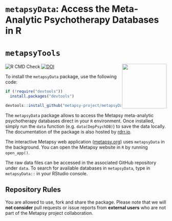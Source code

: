 # `metapsyData`: Access the Meta-Analytic Psychotherapy Databases in R

<h1>
  <code style="background: white;">metapsyTools</code>
</h1>
<a href='https://metapsy.org'><img src='https://metapsytools.protectlab.org/logo.png' align="right" height="139" /></a>

![R CMD Check](https://img.shields.io/badge/R%20CMD%20Check-passing-brightgreen)
[![DOI](https://zenodo.org/badge/DOI/10.5281/zenodo.5171880.svg)](https://doi.org/10.5281/zenodo.5171880)

To install the `metapsyData` package, use the following code:

```r
if (!require("devtools"))
  install.packages("devtools")

devtools::install_github("metapsy-project/metapsyData")
```

The `metapsyData` package allows to access the Metapsy meta-analytic psychotherapy databases direct in your `R` environment. Once installed, simply run the `data` function (e.g. `data(DepPsychDB)`) to save the data locally. The documentation of the package is also hosted by [rdrr.io](https://rdrr.io/github/metapsy-project/metapsyData/).

The interactive Metapsy web application ([metapsy.org](https://www.metapsy.org/)) uses `metapsyData` in the background. You can open the Metapsy website in `R` by running `open_app()`.

The raw data files can be accessed in the associated GitHub repository under `data`. To search for available databases in `metapsyData`, type in `metapsyData::` in your RStudio console.

## Repository Rules

You are allowed to use, fork and share the package. Please note that we will **not consider** pull requests or issue reports from **external users** who are not part of the Metapsy project collaboration. 
